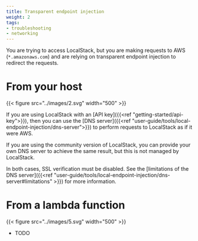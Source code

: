 ```yaml
---
title: Transparent endpoint injection
weight: 2
tags:
- troubleshooting
- networking
---
```


You are trying to access LocalStack, but you are making requests to AWS (`*.amazonaws.com`) and are relying on transparent endpoint injection to redirect the requests.

# From your host

{{< figure src="../images/2.svg" width="500" >}}

If you are using LocalStack with an [API key]({{<ref "getting-started/api-key">}}), then you can use the [DNS server]({{<ref "user-guide/tools/local-endpoint-injection/dns-server">}}) to perform requests to LocalStack as if it were AWS.

If you are using the community version of LocalStack, you can provide your own DNS server to achieve the same result, but this is not managed by LocalStack.

In both cases, SSL verification must be disabled. See the [limitations of the DNS server]({{<ref "user-guide/tools/local-endpoint-injection/dns-server#limitations" >}}) for more information.

# From a lambda function
{{< figure src="../images/5.svg" width="500" >}}

* TODO
